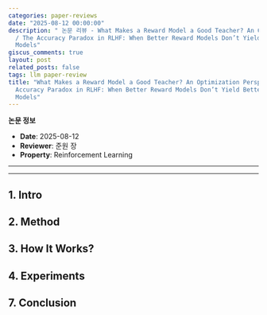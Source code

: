 ```yaml
---
categories: paper-reviews
date: "2025-08-12 00:00:00"
description: " 논문 리뷰 - What Makes a Reward Model a Good Teacher? An Optimization Perspective
  / The Accuracy Paradox in RLHF: When Better Reward Models Don’t Yield Better Language
  Models"
giscus_comments: true
layout: post
related_posts: false
tags: llm paper-review
title: "What Makes a Reward Model a Good Teacher? An Optimization Perspective / The
  Accuracy Paradox in RLHF: When Better Reward Models Don’t Yield Better Language
  Models"
---
```


**논문 정보**

- **Date**: 2025-08-12
- **Reviewer**: 준원 장
- **Property**: Reinforcement Learning

---

[//]: # "table_of_contents is not supported"

---

## 1. Intro

## 2<span style='color:green_background'>. Method</span>

## 3. How It Works?

## 4. Experiments

## 7. Conclusion

<br/>
